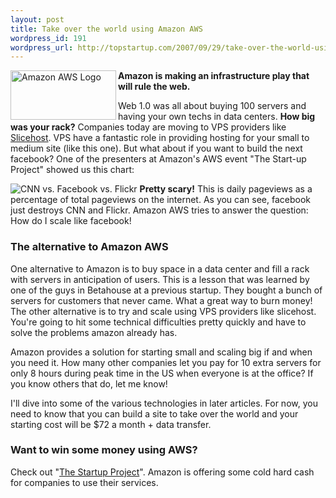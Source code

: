 ```yaml
--- 
layout: post
title: Take over the world using Amazon AWS
wordpress_id: 191
wordpress_url: http://topstartup.com/2007/09/29/take-over-the-world-using-amazon-aws/
---
```

<img src="http://img252.imageshack.us/img252/5544/amazonuc8.png" title="Amazon AWS Logo" alt="Amazon AWS Logo" align="left" height="79" width="169" /><strong>Amazon is making an infrastructure play that will rule the web.</strong>

Web 1.0 was all about buying 100 servers and having your own techs in data centers. <strong>How big was your rack?</strong> Companies today are moving to VPS providers like <a href="https://manage.slicehost.com/customers/signup?referrer=134731736">Slicehost</a>. VPS have a fantastic role in providing hosting for your small to medium site (like this one). But what about if you want to build the next facebook? One of the presenters at Amazon's AWS event "The Start-up Project" showed us this chart:<!--more-->

<img src="http://img213.imageshack.us/img213/3787/zz396c6ff2av4.jpg" alt="CNN vs. Facebook vs. Flickr" />
<strong>Pretty scary!</strong> This is daily pageviews as a percentage of total pageviews on the internet. As you can see, facebook just destroys CNN and Flickr. Amazon AWS tries to answer the question: How do I scale like facebook!
<h3>The alternative to Amazon AWS</h3>
One alternative to Amazon is to buy space in a data center and fill a rack with servers in anticipation of users. This is a lesson that was learned by one of the guys in Betahouse at a previous startup. They bought a bunch of servers for customers that never came. What a great way to burn money! The other alternative is to try and scale using VPS providers like slicehost. You're going to hit some technical difficulties pretty quickly and have to solve the problems amazon already has.

Amazon provides a solution for starting small and scaling big if and when you need it. How many other companies let you pay for 10 extra servers for only 8 hours during peak time in the US when everyone is at the office? If you know others that do, let me know!

I'll dive into some of the various technologies in later articles. For now, you need to know that you can build a site to take over the world and your starting cost will be $72 a month + data transfer.
<h3>Want to win some money using AWS?</h3>
Check out "<a href="http://www.amazon.com/gp/browse.html?node=377634011">The Startup Project</a>". Amazon is offering some cold hard cash for companies to use their services.
